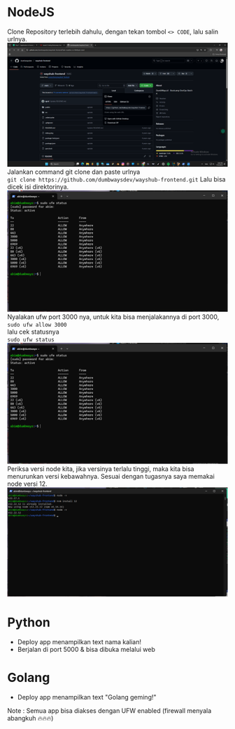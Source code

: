 # NodeJS  
Clone Repository terlebih dahulu, dengan tekan tombol `<> CODE`, lalu salin urlnya.  
![Repo](scr/Foto-1-0.png)
Jalankan command git clone dan paste urlnya  
`git clone https://github.com/dumbwaysdev/wayshub-frontend.git`
Lalu bisa dicek isi direktorinya.  
![Repo](scr/Foto-1-2.png)  
Nyalakan ufw port 3000 nya, untuk kita bisa menjalakannya di port 3000,  
`sudo ufw allow 3000`  
lalu cek statusnya  
`sudo ufw status`  
![Repo](scr/Foto-1-2.png)  
Periksa versi node kita, jika versinya terlalu tinggi, maka kita bisa menurunkan versi kebawahnya.
Sesuai dengan tugasnya saya memakai node versi 12.
![Repo](scr/Foto-1-3.png)




# Python  
- Deploy app menampilkan text nama kalian!  
- Berjalan di port 5000 & bisa dibuka melalui web
  
# Golang
- Deploy app menampilkan text "Golang geming!"  

Note : Semua app bisa diakses dengan UFW enabled (firewall menyala abangkuh 🔥🔥🔥)

